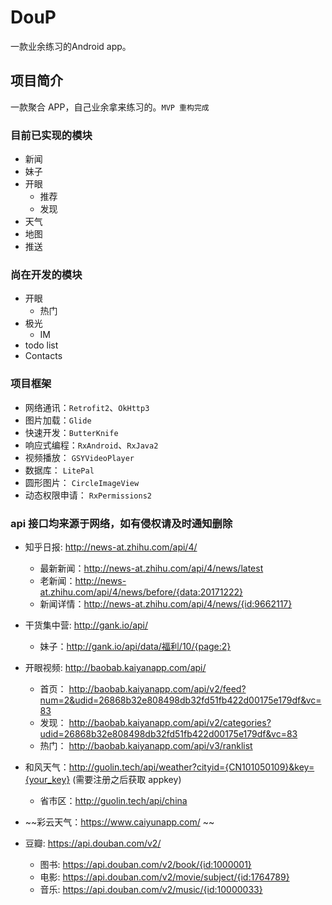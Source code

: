# DouP
一款业余练习的Android app。

## 项目简介

一款聚合 APP，自己业余拿来练习的。`MVP 重构完成`

### 目前已实现的模块

- 新闻
- 妹子
- 开眼
  - 推荐
  - 发现
- 天气
- 地图
- 推送

### 尚在开发的模块

- 开眼
  - 热门
- 极光
  - IM
- todo list
- Contacts

### 项目框架

- 网络通讯：`Retrofit2`、`OkHttp3`
- 图片加载：`Glide`
- 快速开发：`ButterKnife`
- 响应式编程：`RxAndroid`、`RxJava2`
- 视频播放： `GSYVideoPlayer`
- 数据库： `LitePal`
- 圆形图片： `CircleImageView`
- 动态权限申请： `RxPermissions2`

### api 接口均来源于网络，如有侵权请及时通知删除

- 知乎日报: http://news-at.zhihu.com/api/4/
  - 最新新闻：http://news-at.zhihu.com/api/4/news/latest
  - 老新闻：http://news-at.zhihu.com/api/4/news/before/{data:20171222}
  - 新闻详情：http://news-at.zhihu.com/api/4/news/{id:9662117}

- 干货集中营: http://gank.io/api/
  - 妹子：http://gank.io/api/data/福利/10/{page:2}

- 开眼视频: http://baobab.kaiyanapp.com/api/
  - 首页： http://baobab.kaiyanapp.com/api/v2/feed?num=2&udid=26868b32e808498db32fd51fb422d00175e179df&vc=83
  - 发现： http://baobab.kaiyanapp.com/api/v2/categories?udid=26868b32e808498db32fd51fb422d00175e179df&vc=83
  - 热门： http://baobab.kaiyanapp.com/api/v3/ranklist

- 和风天气：http://guolin.tech/api/weather?cityid={CN101050109}&key={your_key} (需要注册之后获取 appkey)
  - 省市区：http://guolin.tech/api/china

- ~~彩云天气：https://www.caiyunapp.com/ ~~

- 豆瓣: https://api.douban.com/v2/
  - 图书: https://api.douban.com/v2/book/{id:1000001}
  - 电影: https://api.douban.com/v2/movie/subject/{id:1764789}
  - 音乐: https://api.douban.com/v2/music/{id:10000033}

